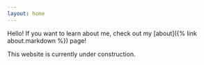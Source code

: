 ```yaml
---
layout: home
---
```


Hello! If you want to learn about me, check out my [about]({% link about.markdown %}) page!

This website is currently under construction.